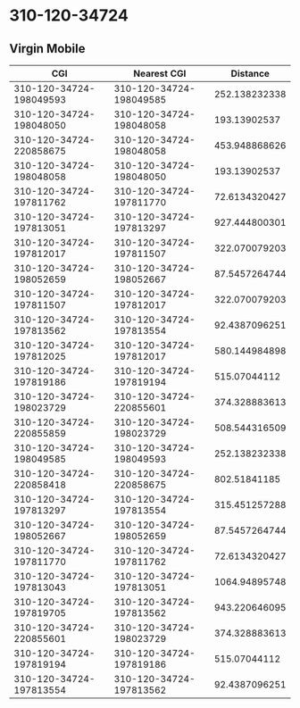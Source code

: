 # 310-120-34724
## Virgin Mobile


| CGI | Nearest CGI | Distance |
|-----|-------------|----------|
| 310-120-34724-198049593 | 310-120-34724-198049585 | 252.138232338 |
| 310-120-34724-198048050 | 310-120-34724-198048058 | 193.13902537 |
| 310-120-34724-220858675 | 310-120-34724-198048058 | 453.948868626 |
| 310-120-34724-198048058 | 310-120-34724-198048050 | 193.13902537 |
| 310-120-34724-197811762 | 310-120-34724-197811770 | 72.6134320427 |
| 310-120-34724-197813051 | 310-120-34724-197813297 | 927.444800301 |
| 310-120-34724-197812017 | 310-120-34724-197811507 | 322.070079203 |
| 310-120-34724-198052659 | 310-120-34724-198052667 | 87.5457264744 |
| 310-120-34724-197811507 | 310-120-34724-197812017 | 322.070079203 |
| 310-120-34724-197813562 | 310-120-34724-197813554 | 92.4387096251 |
| 310-120-34724-197812025 | 310-120-34724-197812017 | 580.144984898 |
| 310-120-34724-197819186 | 310-120-34724-197819194 | 515.07044112 |
| 310-120-34724-198023729 | 310-120-34724-220855601 | 374.328883613 |
| 310-120-34724-220855859 | 310-120-34724-198023729 | 508.544316509 |
| 310-120-34724-198049585 | 310-120-34724-198049593 | 252.138232338 |
| 310-120-34724-220858418 | 310-120-34724-220858675 | 802.51841185 |
| 310-120-34724-197813297 | 310-120-34724-197813554 | 315.451257288 |
| 310-120-34724-198052667 | 310-120-34724-198052659 | 87.5457264744 |
| 310-120-34724-197811770 | 310-120-34724-197811762 | 72.6134320427 |
| 310-120-34724-197813043 | 310-120-34724-197813051 | 1064.94895748 |
| 310-120-34724-197819705 | 310-120-34724-197813562 | 943.220646095 |
| 310-120-34724-220855601 | 310-120-34724-198023729 | 374.328883613 |
| 310-120-34724-197819194 | 310-120-34724-197819186 | 515.07044112 |
| 310-120-34724-197813554 | 310-120-34724-197813562 | 92.4387096251 |
